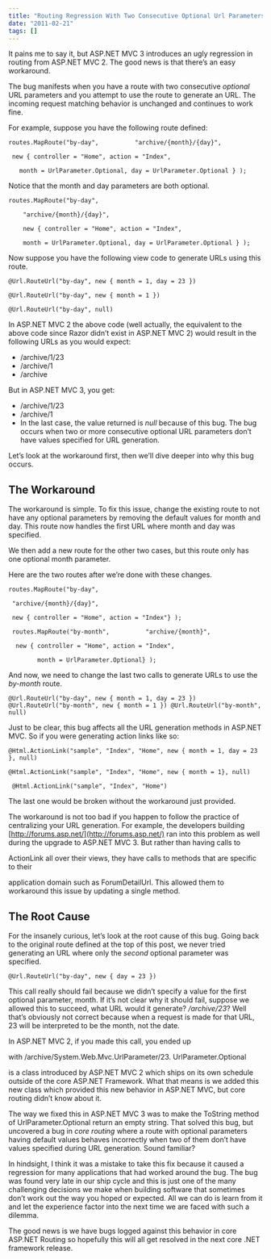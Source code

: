```yaml
---
title: "Routing Regression With Two Consecutive Optional Url Parameters–(source Phil Haack)"
date: "2011-02-21"
tags: []
---
```


It pains me to say it, but ASP.NET MVC 3 introduces an ugly regression in routing from ASP.NET MVC 2. The good news is that there’s an easy workaround.

The bug manifests when you have a route with two consecutive _optional_ URL parameters and you attempt to use the route to generate an URL. The incoming request matching behavior is unchanged and continues to work fine.

For example, suppose you have the following route defined:

    routes.MapRoute("by-day",          "archive/{month}/{day}",       

     new { controller = "Home", action = "Index",          

       month = UrlParameter.Optional, day = UrlParameter.Optional } );

Notice that the month and day parameters are both optional.

    routes.MapRoute("by-day",         

        "archive/{month}/{day}",

        new { controller = "Home", action = "Index", 

        month = UrlParameter.Optional, day = UrlParameter.Optional } );

Now suppose you have the following view code to generate URLs using this route.

    @Url.RouteUrl("by-day", new { month = 1, day = 23 })

    @Url.RouteUrl("by-day", new { month = 1 })

    @Url.RouteUrl("by-day", null)

In ASP.NET MVC 2 the above code (well actually, the equivalent to the above code since Razor didn’t exist in ASP.NET MVC 2) would result in the following URLs as you would expect:

- /archive/1/23
- /archive/1
- /archive

But in ASP.NET MVC 3, you get:

- /archive/1/23
- /archive/1
- In the last case, the value returned is _null_ because of this bug. The bug occurs when two or more consecutive optional URL parameters don’t have values specified for URL generation.

Let’s look at the workaround first, then we’ll dive deeper into why this bug occurs.

## The Workaround

The workaround is simple. To fix this issue, change the existing route to not have any optional parameters by removing the default values for month and day. This route now handles the first URL where month and day was specified.

We then add a new route for the other two cases, but this route only has one optional month parameter.

Here are the two routes after we’re done with these changes.

    routes.MapRoute("by-day",        

     "archive/{month}/{day}",       

     new { controller = "Home", action = "Index"} ); 

     routes.MapRoute("by-month",          "archive/{month}",      

      new { controller = "Home", action = "Index",     

            month = UrlParameter.Optional} );

And now, we need to change the last two calls to generate URLs to use the _by-month_ route.

    @Url.RouteUrl("by-day", new { month = 1, day = 23 }) @Url.RouteUrl("by-month", new { month = 1 }) @Url.RouteUrl("by-month", null)

Just to be clear, this bug affects all the URL generation methods in ASP.NET MVC. So if you were generating action links like so:

    @Html.ActionLink("sample", "Index", "Home", new { month = 1, day = 23 }, null)

    @Html.ActionLink("sample", "Index", "Home", new { month = 1}, null)

     @Html.ActionLink("sample", "Index", "Home")

The last one would be broken without the workaround just provided.

The workaround is not too bad if you happen to follow the practice of centralizing your URL generation. For example, the developers building [http://forums.asp.net/](http://forums.asp.net/) ran into this problem as well during the upgrade to ASP.NET MVC 3. But rather than having calls to

ActionLink all over their views, they have calls to methods that are specific to their

application domain such as ForumDetailUrl. This allowed them to workaround this issue by updating a single method.

## The Root Cause

For the insanely curious, let’s look at the root cause of this bug. Going back to the original route defined at the top of this post, we never tried generating an URL where only the _second_ optional parameter was specified.

    @Url.RouteUrl("by-day", new { day = 23 })

This call really should fail because we didn’t specify a value for the first optional parameter, month. If it’s not clear why it should fail, suppose we allowed this to succeed, what URL would it generate? _/archive/23_? Well that’s obviously not correct because when a request is made for that URL, 23 will be interpreted to be the month, not the date.

In ASP.NET MVC 2, if you made this call, you ended up

with /archive/System.Web.Mvc.UrlParameter/23. UrlParameter.Optional

is a class introduced by ASP.NET MVC 2 which ships on its own schedule outside of the core ASP.NET Framework. What that means is we added this new class which provided this new behavior in ASP.NET MVC, but core routing didn’t know about it.

The way we fixed this in ASP.NET MVC 3 was to make the ToString method of UrlParameter.Optional return an empty string. That solved this bug, but uncovered a bug in _core routing_ where a route with optional parameters having default values behaves incorrectly when two of them don’t have values specified during URL generation. Sound familiar?

In hindsight, I think it was a mistake to take this fix because it caused a regression for many applications that had worked around the bug. The bug was found very late in our ship cycle and this is just one of the many challenging decisions we make when building software that sometimes don’t work out the way you hoped or expected. All we can do is learn from it and let the experience factor into the next time we are faced with such a dilemma.

The good news is we have bugs logged against this behavior in core ASP.NET Routing so hopefully this will all get resolved in the next core .NET framework release.
